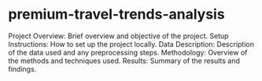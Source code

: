 # premium-travel-trends-analysis

Project Overview: Brief overview and objective of the project.
Setup Instructions: How to set up the project locally.
Data Description: Description of the data used and any preprocessing steps.
Methodology: Overview of the methods and techniques used.
Results: Summary of the results and findings.
